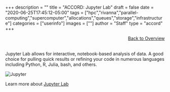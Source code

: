 +++
description = ""
title = "ACCORD: Jupyter Lab"
draft = false
date = "2020-06-25T17:45:12-05:00"
tags = ["hpc","rivanna","parallel-computing","supercomputer","allocations","queues","storage","infrastructure"]
categories = ["userinfo"]
images = [""]
author = "Staff"
type = "accord"
+++

<a href="../overview/" style="float:right;width:100%;text-align:right;margin-bottom:2rem;" class="small">Back to Overview</a>

Jupyter Lab allows for interactive, notebook-based analysis of data. A good choice for pulling quick results or refining your code in numerous languages including Python, R, Julia, bash, and others.

![Jupyter](/images/accord/jupyter_sample.png)

Learn more about [Jupyter Lab](https://jupyter.org/)
